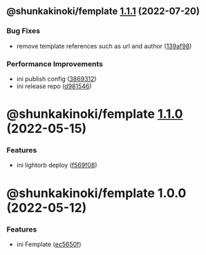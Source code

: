 ## @shunkakinoki/femplate [1.1.1](https://github.com/shunkakinoki/contracts/compare/@shunkakinoki/femplate@1.1.0...@shunkakinoki/femplate@1.1.1) (2022-07-20)

### Bug Fixes

- remove template references such as url and author ([139af98](https://github.com/shunkakinoki/contracts/commit/139af98ef46346d25875224520c58502befa44c1))

### Performance Improvements

- ini publish config ([3869312](https://github.com/shunkakinoki/contracts/commit/3869312ec4a979930e54bacb6ebae3d2078818cd))
- ini release repo ([d981546](https://github.com/shunkakinoki/contracts/commit/d981546cf1a440703acee787be764d3afaf053bc))

# @shunkakinoki/femplate [1.1.0](https://github.com/shunkakinoki/contracts/compare/@shunkakinoki/femplate@1.0.0...@shunkakinoki/femplate@1.1.0) (2022-05-15)

### Features

- ini lightorb deploy ([f569f08](https://github.com/shunkakinoki/contracts/commit/f569f0842e0634ab359b948e82a184c0eef21d7d))

# @shunkakinoki/femplate 1.0.0 (2022-05-12)

### Features

- ini Femplate ([ec5650f](https://github.com/shunkakinoki/contracts/commit/ec5650f602cc19480c274a863333c101e463e844))
